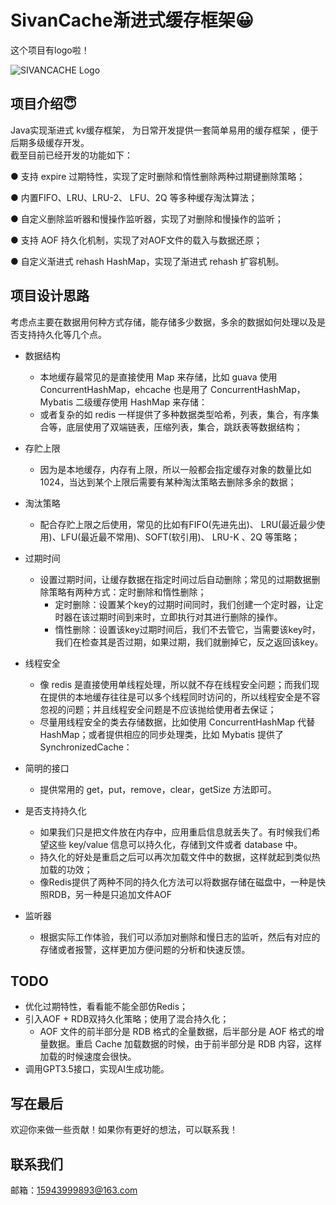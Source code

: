 # SivanCache渐进式缓存框架😀

这个项目有logo啦！

![SIVANCACHE Logo](https://p16-flow-sign-sg.ciciai.com/ocean-cloud-tos-sg/44b6453b8a67444ba9a4c2f258fa1df0.png~tplv-0es2k971ck-image.png?rk3s=18ea6f23&x-expires=1742024775&x-signature=6MIh%2FpRxBN0EjJsKr0UeS%2BH6tY0%3D)

## 项目介绍😇
Java实现渐进式 kv缓存框架， 为日常开发提供一套简单易用的缓存框架 ，便于后期多级缓存开发。  
截至目前已经开发的功能如下：

● 支持 expire 过期特性，实现了定时删除和惰性删除两种过期键删除策略；

● 内置FIFO、LRU、LRU-2、 LFU、2Q 等多种缓存淘汰算法；

● 自定义删除监听器和慢操作监听器，实现了对删除和慢操作的监听；

● 支持 AOF 持久化机制，实现了对AOF文件的载入与数据还原；

● 自定义渐进式 rehash HashMap，实现了渐进式 rehash 扩容机制。

## 项目设计思路
考虑点主要在数据用何种方式存储，能存储多少数据，多余的数据如何处理以及是否支持持久化等几个点。

- 数据结构
   - 本地缓存最常见的是直接使用 Map 来存储，比如 guava 使用 ConcurrentHashMap，ehcache 也是用了 ConcurrentHashMap，Mybatis 二级缓存使用 HashMap 来存储：
   - 或者复杂的如 redis 一样提供了多种数据类型哈希，列表，集合，有序集合等，底层使用了双端链表，压缩列表，集合，跳跃表等数据结构；

- 存贮上限
   - 因为是本地缓存，内存有上限，所以一般都会指定缓存对象的数量比如 1024，当达到某个上限后需要有某种淘汰策略去删除多余的数据；

- 淘汰策略
   - 配合存贮上限之后使用，常见的比如有FIFO(先进先出)、 LRU(最近最少使用)、LFU(最近最不常用)、SOFT(软引用)、 LRU-K 、2Q 等策略；

- 过期时间
   - 设置过期时间，让缓存数据在指定时间过后自动删除；常见的过期数据删除策略有两种方式：定时删除和惰性删除；
     - 定时删除：设置某个key的过期时间同时，我们创建一个定时器，让定时器在该过期时间到来时，立即执行对其进行删除的操作。
     - 惰性删除：设置该key过期时间后，我们不去管它，当需要该key时，我们在检查其是否过期，如果过期，我们就删掉它，反之返回该key。

- 线程安全
   - 像 redis 是直接使用单线程处理，所以就不存在线程安全问题；而我们现在提供的本地缓存往往是可以多个线程同时访问的，所以线程安全是不容忽视的问题；并且线程安全问题是不应该抛给使用者去保证；
   - 尽量用线程安全的类去存储数据，比如使用 ConcurrentHashMap 代替 HashMap；或者提供相应的同步处理类，比如 Mybatis 提供了 SynchronizedCache：

- 简明的接口
   - 提供常用的 get，put，remove，clear，getSize 方法即可。

- 是否支持持久化
   - 如果我们只是把文件放在内存中，应用重启信息就丢失了。有时候我们希望这些 key/value 信息可以持久化，存储到文件或者 database 中。
   - 持久化的好处是重启之后可以再次加载文件中的数据，这样就起到类似热加载的功效；
   - 像Redis提供了两种不同的持久化方法可以将数据存储在磁盘中，一种是快照RDB，另一种是只追加文件AOF

- 监听器
   - 根据实际工作体验，我们可以添加对删除和慢日志的监听，然后有对应的存储或者报警，这样更加方便问题的分析和快速反馈。

## TODO

- 优化过期特性，看看能不能全部仿Redis；
- 引入AOF + RDB双持久化策略；使用了混合持久化；
   - AOF 文件的前半部分是 RDB 格式的全量数据，后半部分是 AOF 格式的增量数据。重启 Cache 加载数据的时候，由于前半部分是 RDB 内容，这样加载的时候速度会很快。
- 调用GPT3.5接口，实现AI生成功能。

## 写在最后

欢迎你来做一些贡献！如果你有更好的想法，可以联系我！

## 联系我们
邮箱：15943999893@163.com
